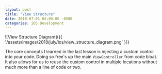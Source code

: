 ```yaml
---
layout: post
title: "View Structure"
date: 2018-07-01 08:00:00 -0500
categories: iOS Development 
---
```


![View Structure Diagram]({{ '/assets/images/2018/july/ios/view_structure_diagram.png' }}) 

The core concepts I learned in the last lesson is injecting a custom control into your code. Doing so free's up the main `ViewController` from code bloat. It also allows for us to reuse the custom control in multiple locations without much more than a line of code or two. 

